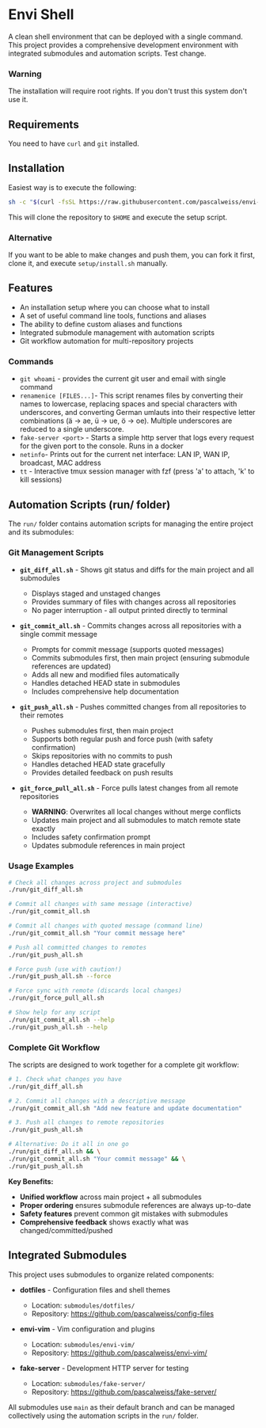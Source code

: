 # Envi Shell
A clean shell environment that can be deployed with a single command. This project provides a comprehensive development environment with integrated submodules and automation scripts. Test change.

### Warning
The installation will require root rights. If you don't trust this system don't use it. 

## Requirements
You need to have `curl` and `git` installed.

## Installation
Easiest way is to execute the following: 
```bash
sh -c "$(curl -fsSL https://raw.githubusercontent.com/pascalweiss/envi-shell/main/setup/install.sh)"
``` 
This will clone the repository to `$HOME` and execute the setup script. 

### Alternative
If you want to be able to make changes and push them, you can fork it first, clone it, and execute `setup/install.sh` manually.

## Features
- An installation setup where you can choose what to install
- A set of useful command line tools, functions and aliases
- The ability to define custom aliases and functions
- Integrated submodule management with automation scripts
- Git workflow automation for multi-repository projects

### Commands
- `git whoami` - provides the current git user and email with single command
- `renamenice [FILES...]`- This script renames files by converting their names to lowercase, replacing spaces and special characters with underscores,
  and converting German umlauts into their respective letter combinations (ä -> ae, ü -> ue, ö -> oe).
  Multiple underscores are reduced to a single underscore.
- `fake-server <port>` - Starts a simple http server that logs every request for the given port to the console. Runs in a docker
- `netinfo`- Prints out for the current net interface: LAN IP, WAN IP, broadcast, MAC address
- `tt` - Interactive tmux session manager with fzf (press 'a' to attach, 'k' to kill sessions)  

## Automation Scripts (run/ folder)
The `run/` folder contains automation scripts for managing the entire project and its submodules:

### Git Management Scripts
- **`git_diff_all.sh`** - Shows git status and diffs for the main project and all submodules
  - Displays staged and unstaged changes
  - Provides summary of files with changes across all repositories
  - No pager interruption - all output printed directly to terminal

- **`git_commit_all.sh`** - Commits changes across all repositories with a single commit message
  - Prompts for commit message (supports quoted messages)
  - Commits submodules first, then main project (ensuring submodule references are updated)
  - Adds all new and modified files automatically
  - Handles detached HEAD state in submodules
  - Includes comprehensive help documentation

- **`git_push_all.sh`** - Pushes committed changes from all repositories to their remotes
  - Pushes submodules first, then main project
  - Supports both regular push and force push (with safety confirmation)
  - Skips repositories with no commits to push
  - Handles detached HEAD state gracefully
  - Provides detailed feedback on push results

- **`git_force_pull_all.sh`** - Force pulls latest changes from all remote repositories
  - **WARNING**: Overwrites all local changes without merge conflicts
  - Updates main project and all submodules to match remote state exactly
  - Includes safety confirmation prompt
  - Updates submodule references in main project

### Usage Examples
```bash
# Check all changes across project and submodules
./run/git_diff_all.sh

# Commit all changes with same message (interactive)
./run/git_commit_all.sh

# Commit all changes with quoted message (command line)
./run/git_commit_all.sh "Your commit message here"

# Push all committed changes to remotes
./run/git_push_all.sh

# Force push (use with caution!)
./run/git_push_all.sh --force

# Force sync with remote (discards local changes)
./run/git_force_pull_all.sh

# Show help for any script
./run/git_commit_all.sh --help
./run/git_push_all.sh --help
```

### Complete Git Workflow
The scripts are designed to work together for a complete git workflow:

```bash
# 1. Check what changes you have
./run/git_diff_all.sh

# 2. Commit all changes with a descriptive message
./run/git_commit_all.sh "Add new feature and update documentation"

# 3. Push all changes to remote repositories
./run/git_push_all.sh

# Alternative: Do it all in one go
./run/git_diff_all.sh && \
./run/git_commit_all.sh "Your commit message" && \
./run/git_push_all.sh
```

**Key Benefits:**
- **Unified workflow** across main project + all submodules
- **Proper ordering** ensures submodule references are always up-to-date
- **Safety features** prevent common git mistakes with submodules
- **Comprehensive feedback** shows exactly what was changed/committed/pushed  


## Integrated Submodules
This project uses submodules to organize related components:

- **dotfiles** - Configuration files and shell themes
  - Location: `submodules/dotfiles/`
  - Repository: https://github.com/pascalweiss/config-files

- **envi-vim** - Vim configuration and plugins
  - Location: `submodules/envi-vim/`
  - Repository: https://github.com/pascalweiss/envi-vim/

- **fake-server** - Development HTTP server for testing
  - Location: `submodules/fake-server/`
  - Repository: https://github.com/pascalweiss/fake-server/

All submodules use `main` as their default branch and can be managed collectively using the automation scripts in the `run/` folder.